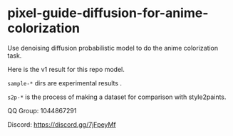 # pixel-guide-diffusion-for-anime-colorization
Use denoising diffusion probabilistic model to do the anime colorization task.

Here is the v1 result for this repo model.

`sample-*` dirs are experimental results .

`s2p-*` is the process of making a dataset for comparison with style2paints.

QQ Group: 1044867291

Discord: https://discord.gg/7jFpeyMf
